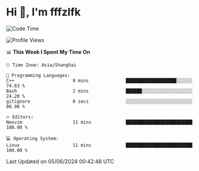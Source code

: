 # Hi 👋, I'm fffzlfk

<!--START_SECTION:waka-->
![Code Time](http://img.shields.io/badge/Code%20Time-702%20hrs%2053%20mins-blue)

![Profile Views](http://img.shields.io/badge/Profile%20Views-0-blue)

📊 **This Week I Spent My Time On** 

```text
🕑︎ Time Zone: Asia/Shanghai

💬 Programming Languages: 
C++                      8 mins              ███████████████████░░░░░░   74.83 % 
Bash                     2 mins              ██████░░░░░░░░░░░░░░░░░░░   24.20 % 
gitignore                0 secs              ░░░░░░░░░░░░░░░░░░░░░░░░░   00.98 % 

🔥 Editors: 
Neovim                   11 mins             █████████████████████████   100.00 % 

💻 Operating System: 
Linux                    11 mins             █████████████████████████   100.00 % 
```


 Last Updated on 05/06/2024 00:42:48 UTC
<!--END_SECTION:waka-->
